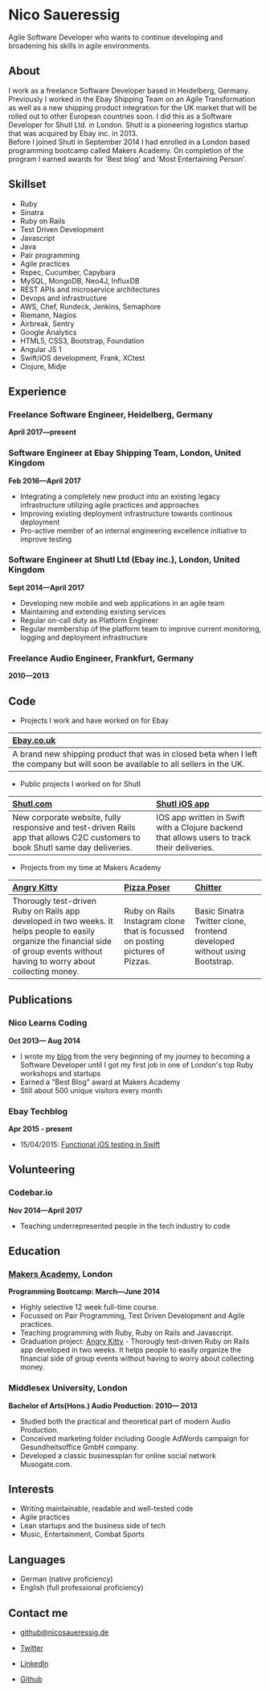 Nico Saueressig
=========

Agile Software Developer who wants to continue developing and broadening his skills in agile environments.

About
---------------

I work as a freelance Software Developer based in Heidelberg, Germany. Previously I worked in the Ebay Shipping Team on an Agile Transformation as well as a new shipping product integration for the UK market that will be rolled out to other European countries soon. I did this as a Software Developer for Shutl Ltd. in London. Shutl is a pioneering logistics startup that was acquired by Ebay inc. in 2013.
<br>
Before I joined Shutl in September 2014 I had enrolled in a London based programming bootcamp called Makers Academy. On completion of the program I earned awards for 'Best blog' and 'Most Entertaining Person'.

Skillset
---------------

  - Ruby
  - Sinatra
  - Ruby on Rails
  - Test Driven Development
  - Javascript
  - Java
  - Pair programming
  - Agile practices
  - Rspec, Cucumber, Capybara
  - MySQL, MongoDB, Neo4J, InfluxDB
  - REST APIs and microservice architectures
  - Devops and infrastructure
  - AWS, Chef, Rundeck, Jenkins, Semaphore
  - Riemann, Nagios
  - Airbreak, Sentry
  - Google Analytics
  - HTML5, CSS3, Bootstrap, Foundation
  - Angular JS 1
  - Swift/iOS development, Frank, XCtest
  - Clojure, Midje


Experience
----------

### Freelance Software Engineer, Heidelberg, Germany
**April 2017&mdash;present**

### Software Engineer at Ebay Shipping Team, London, United Kingdom
**Feb 2016&mdash;April 2017**

  - Integrating a completely new product into an existing legacy infrastructure utilizing agile practices and approaches
  - Improving existing deployment infrastructure towards continous deployment
  - Pro-active member of an internal engineering excellence initiative to improve testing

### Software Engineer at Shutl Ltd (Ebay inc.), London, United Kingdom
**Sept 2014&mdash;April 2017**

  - Developing new mobile and web applications in an agile team
  - Maintaining and extending existing services
  - Regular on-call duty as Platform Engineer
  - Regular membership of the platform team to improve current monitoring, logging and deployment infrastructure

### Freelance Audio Engineer, Frankfurt, Germany
**2010&mdash;2013**

Code
-------------

- Projects I work and have worked on for Ebay

| [Ebay.co.uk] |
|:--------------- |
| A brand new shipping product that was in closed beta when I left the company but will soon be available to all sellers in the UK. |

  - Public projects I worked on for Shutl

| [Shutl.com] | [Shutl iOS app]|
|:--------------- |:-------- |
| New corporate website, fully responsive and test-driven Rails app that allows C2C customers to book Shutl same day deliveries.| IOS app written in Swift with a Clojure backend that allows users to track their deliveries. |


  - Projects from my time at Makers Academy

| [Angry Kitty] | [Pizza Poser] | [Chitter] |
|:--------------- |:-------- |:--------- |
| Thorougly test-driven Ruby on Rails app developed in two weeks. It helps people to easily organize the financial side of group events without having to worry about collecting money.| Ruby on Rails Instagram clone that is focussed on posting pictures of Pizzas. | Basic Sinatra Twitter clone, frontend developed without using Bootstrap. |

Publications
---------
### Nico Learns Coding
**Oct 2013&mdash; Aug 2014**

  - I wrote my [blog] from the very beginning of my journey to becoming a Software Developer until I got my first job in one of London's top Ruby workshops and startups
  - Earned a "Best Blog" award at Makers Academy
  - Still about 500 unique visitors every month

### Ebay Techblog
**Apr 2015 - present**

  - 15/04/2015: [Functional iOS testing in Swift]

Volunteering
---------
### Codebar.io
**Nov 2014&mdash;April 2017**

  - Teaching underrepresented people in the tech industry to code

Education
----------

### [Makers Academy], London
**Programming Bootcamp: March&mdash;June 2014**

  - Highly selective 12 week full-time course.
  - Focussed on Pair Programming, Test Driven Development and Agile practices.
  - Teaching programming with Ruby, Ruby on Rails and Javascript.
  - Graduation project: [Angry Kitty] - Thorougly test-driven Ruby on Rails app developed in two weeks. It helps people to easily organize the financial side of group events without having to worry about collecting money.

### Middlesex University, London
**Bachelor of Arts(Hons.) Audio Production: 2010&mdash; 2013**

 - Studied both the practical and theoretical part of modern Audio Production.
 - Conceived marketing folder including Google AdWords campaign for Gesundheitsoffice GmbH company.
 - Developed a classic businessplan for online social network Musogate.com.

Interests
---------

- Writing maintainable, readable and well-tested code
- Agile practices
- Lean startups and the business side of tech
- Music, Entertainment, Combat Sports

Languages
---------

- German (native proficiency)
- English (full professional proficiency)

Contact me
-------

- [github@nicosaueressig.de]
- [Twitter]
- [LinkedIn]
- [Github]

  [Pizza Poser]:https://github.com/NicoSa/Pizza-Poser
  [Chitter]:https://github.com/NicoSa/Chitter
  [Angry Kitty]:https://github.com/NicoSa/Angry-Kitty

  [Makers Academy]:http://www.makersacademy.com
  [Functional iOS testing in Swift]:http://www.ebaytechblog.com/2015/04/15/functional-ios-testing-in-swift/
  [github@nicosaueressig.de]: mailto:github@nicosaueressig
  [GitHub]:https://github.com/nicosa
  [LinkedIn]:http://uk.linkedin.com/in/nicosaueressig
  [Twitter]:http://twitter.com/nicolrnscodin
  [blog]:http://nicolearnscoding.blogspot.com
  [Repositories on Github]:https://github.com/NicoSa?tab=repositories
  [Shutl.com]:http://shutl.com/uk
  [Ebay.co.uk]:http://ebay.co.uk
  [Shutl iOS app]:https://itunes.apple.com/gb/app/shutl/id958107403?mt=8
